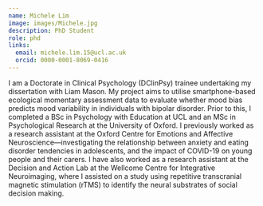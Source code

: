 ```yaml
---
name: Michele Lim
image: images/Michele.jpg
description: PhD Student
role: phd
links:
  email: michele.lim.15@ucl.ac.uk
  orcid: 0000-0001-8069-0416  
---
```


I am a Doctorate in Clinical Psychology (DClinPsy) trainee undertaking my dissertation with Liam Mason. My project aims
to utilise smartphone-based ecological momentary assessment data to evaluate whether mood bias predicts mood variability 
in individuals with bipolar disorder. Prior to this, I completed a BSc in Psychology with Education at UCL and an MSc in 
Psychological Research at the University of Oxford. I previously worked as a research assistant at the Oxford Centre for 
Emotions and Affective Neuroscience—investigating the relationship between anxiety and eating disorder tendencies in 
adolescents, and the impact of COVID-19 on young people and their carers. I have also worked as a research assistant at 
the Decision and Action Lab at the Wellcome Centre for Integrative Neuroimaging, where I assisted on a study using 
repetitive transcranial magnetic stimulation (rTMS) to identify the neural substrates of social decision making. 
